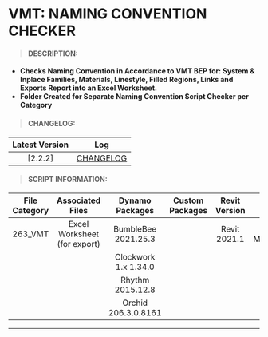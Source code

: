 # VMT: NAMING CONVENTION CHECKER

> #### DESCRIPTION: 
- **Checks Naming Convention in Accordance to VMT BEP for: System & Inplace Families, Materials, Linestyle, Filled Regions, Links and Exports Report into an Excel Worksheet.**
- **Folder Created for Separate Naming Convention Script Checker per Category**

> #### CHANGELOG:

| Latest Version | Log |
| :-------: | :----: | 
|[2.2.2] | [CHANGELOG](/_vmt/changelog/VMTNamingConvention.md) |

> #### SCRIPT INFORMATION: 

| File Category| Associated Files | Dynamo Packages | Custom Packages | Revit Version | Author | Reviewed By |
| :-------: | :----: | :---: | :---: | :---: | :---: | :---: |
| 263_VMT | Excel Worksheet (for export) | BumbleBee 2021.25.3| |Revit 2021.1 | Cathrine Macabuhay | |
|         |  | Clockwork 1.x 1.34.0| | |
|         |  | Rhythm 2015.12.8   |
|         |  | Orchid 206.3.0.8161|
----------------------------------------------------------------
<!-- > #### SCRIPT: 

<details>
<summary>SCRIPT</summary>
<img src="/_images/vmt/VMT_NamingConvention.png">
</details>

------------------------------------------------------------------------------

> #### DEMO: 

<video width="1280" height="720" controls>
 <source src="/demo/VMT/VMTNC.mp4" type="video/mp4">
</video>

#### INSTRUCTIONS: 
*All Naming Convention Reports are Exported to Excel Worksheets:*
- *01: Open Dynamo Player : Select Script Folder Location*
- *02: Assign Excel Worksheet File Paths*
- *03: Run Script*
- *04: Report Will Automatically Export onto Excel Worksheets*
- **Inplace Families Excel Will Automatically Open*

##### OUTPUT: 
- 01: Exports Excel Worksheets with : All 'Name'| Correct Naming | Incorrect Naming Tabs -->